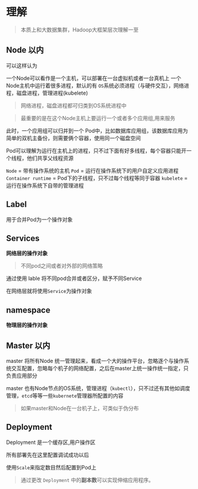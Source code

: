 # 理解

> 本质上和大数据集群，Hadoop大框架层次理解一至

## Node 以内

可以这样认为

一个Node可以看作是一个主机，可以部署在一台虚拟机或者一台真机上
一个Node主机中运行着很多进程，默认的有 `OS`系统必须进程（与硬件交互），网络进程，磁盘进程，管理进程(kubelete)
> 网络进程，磁盘进程都可归类到OS系统进程中

> 最重要的是在这个Node主机上要运行一个或者多个应用组,用来服务

此时，一个应用组可以归并到一个 Pod中，比如数据库应用组，该数据库应用为简单的双机主备份，则需要俩个容器，使用同一个磁盘空间

Pod可以理解为运行在主机上的进程，只不过下面有好多线程，每个容器只能开一个线程，他们共享父线程资源


`Node` = 带有操作系统的主机
`Pod` = 运行在操作系统下的用户自定义应用进程
`Container runtime` = Pod下的子线程，只不过每个线程等同于容器
`kubelete` = 运行在操作系统下自带的管理进程


## Label

用于合并Pod为一个操作对象

## Services

**网络层的操作对象**

> 不同pod之间或者对外部的网络策略

通过使用 lable 将不同pod合并或者区分，赋予不同Service

在网络层就将使用`Service`为操作对象

## namespace

**物理层的操作对象**

## Master 以内

master 将所有Node 统一管理起来，看成一个大的操作平台，忽略逐个与操作系统交互配置，忽略每个机子的网络配置，之后在master上统一操作统一指定，只负责应用部分

master 也有Node节点的OS系统，管理进程（`kubectl`），只不过还有其他如调度管理，`etcd`等等一些`kubernete`管理器所配置的内容

> 如果master和Node在一台机子上，可类似于伪分布


## Deployment

Deployment 是一个缓存区,用户操作区

所有部署先在这里配置调试成功以后

使用`Scale`来指定数目然后配置到Pod上

> 通过更改 `Deployment` 中的**副本数**可以实现伸缩应用程序。
